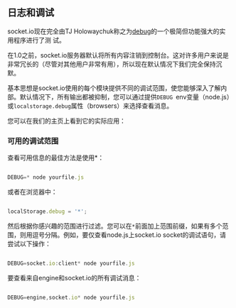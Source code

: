 ## 日志和调试

socket.io现在完全由TJ Holowaychuk称之为[debug](https://github.com/visionmedia/debug)的一个极简但功能强大的实用程序进行了测
试。

在1.0之前，socket.io服务器默认将所有内容注销到控制台。这对许多用户来说是非常冗长的（尽管对其他用户非常有用），所以现在默认情况下我们完全保持沉默。

基本思想是socket.io使用的每个模块提供不同的调试范围，使您能够深入了解内部。默认情况下，所有输出都被抑制，您可以通过提供`DEBUG `env变量（node.js）或`localstorage.debug`属性（browsers）来选择查看消息。

您可以在我们的主页上看到它的实际应用：

### 可用的调试范围

查看可用信息的最佳方法是使用*：

```js

DEBUG=* node yourfile.js

```

或者在浏览器中：

```js

localStorage.debug = '*';

```

然后根据你感兴趣的范围进行过滤。您可以在`*`前面加上范围前缀，如果有多个范围，则用逗号分隔。例如，要仅查看node.js上socket.io socket的调试语句，请尝试以下操作：

```js

DEBUG=socket.io:client* node yourfile.js

```

要查看来自engine和socket.io的所有调试消息：


```js

DEBUG=engine,socket.io* node yourfile.js

```

